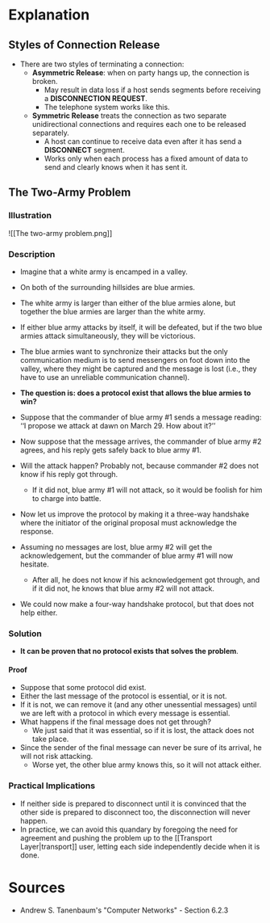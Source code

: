 # Explanation

## Styles of Connection Release
- There are two styles of terminating a connection:
	- **Asymmetric Release**: when on party hangs up, the connection is broken.
		- May result in data loss if a host sends segments before receiving a **DISCONNECTION REQUEST**.
		- The telephone system works like this.
	- **Symmetric Release** treats the connection as two separate unidirectional connections and requires each one to be released separately.
		- A host can continue to receive data even after it has send a **DISCONNECT** segment.
		- Works only when each process has a fixed amount of data to send and clearly knows when it has sent it.

## The Two-Army Problem

### Illustration
![[The two-army problem.png]]

### Description
- Imagine that a white army is encamped in a valley.
- On both of the surrounding hillsides are blue armies.
- The white army is larger than either of the blue armies alone, but together the blue armies are larger than the white army.
- If either blue army attacks by itself, it will be defeated, but if the two blue armies attack simultaneously, they will be victorious.
- The blue armies want to synchronize their attacks but the only communication medium is to send messengers on foot down into the valley, where they might be captured and the message is lost (i.e., they have to use an unreliable communication channel).
- **The question is: does a protocol exist that allows the blue armies to win?**

- Suppose that the commander of blue army #1 sends a message reading: ‘‘I propose we attack at dawn on March 29. How about it?’’
- Now suppose that the message arrives, the commander of blue army #2 agrees, and his reply gets safely back to blue army #1.
- Will the attack happen? Probably not, because commander #2 does not know if his reply got through.
	- If it did not, blue army #1 will not attack, so it would be foolish for him to charge into battle.

- Now let us improve the protocol by making it a three-way handshake where the initiator of the original proposal must acknowledge the response.
- Assuming no messages are lost, blue army #2 will get the acknowledgement, but the commander of blue army #1 will now hesitate.
	- After all, he does not know if his acknowledgement got through, and if it did not, he knows that blue army #2 will not attack.

- We could now make a four-way handshake protocol, but that does not help either.

### Solution
- **It can be proven that no protocol exists that solves the problem**.

#### Proof
- Suppose that some protocol did exist.
- Either the last message of the protocol is essential, or it is not.
- If it is not, we can remove it (and any other unessential messages) until we are left with a protocol in which every message is essential.
- What happens if the final message does not get through?
	- We just said that it was essential, so if it is lost, the attack does not take place.
- Since the sender of the final message can never be sure of its arrival, he will not risk attacking.
	- Worse yet, the other blue army knows this, so it will not attack either.

### Practical Implications
- If neither side is prepared to disconnect until it is convinced that the other side is prepared to disconnect too, the disconnection will never happen.
- In practice, we can avoid this quandary by foregoing the need for agreement and pushing the problem up to the [[Transport Layer|transport]] user, letting each side independently decide when it is done.

# Sources
- Andrew S. Tanenbaum's "Computer Networks" - Section 6.2.3
